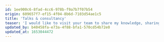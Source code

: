 ```yaml
---
id: 1ee900c6-8fad-4cc6-978b-f9a7b7f07b54
origin: 609657f7-ef15-4f04-8b6d-7103d54ae1c5
title: 'Talks & consultancy'
teaser: 'I would like to visit your team to share my knowledge, sharing is caring!'
updated_by: b40458fa-e73a-4f88-bfa1-570cd54b72e0
updated_at: 1653044472
---
```

